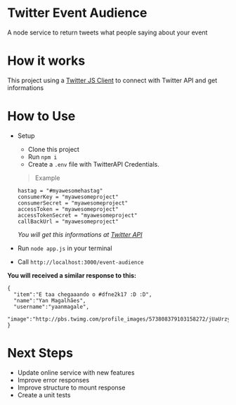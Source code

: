 # Twitter Event Audience

A node service to return tweets what people saying about your event

# How it works
This project using a [Twitter JS Client](https://github.com/BoyCook/TwitterJSClient) to connect with Twitter API and get informations

# How to Use

- Setup
  - Clone this project
  - Run `npm i`
  - Create a `.env` file with TwitterAPI Credentials.

  > Example

  ```
  hastag = "#myawesomehastag"
  consumerKey = "myawesomeproject"
  consumerSecret = "myawesomeproject"
  accessToken = "myawesomeproject"
  accessTokenSecret = "myawesomeproject"
  callBackUrl = "myawesomeproject"
  ```
  _You will get this informations at [Twitter API](https://developer.twitter.com/en/docs/basics/getting-started)_

- Run `node app.js` in your terminal
- Call `http://localhost:3000/event-audience`

**You will received a similar response to this:**

```
{  
  "item":"E taa chegaaando o #dfne2k17 :D :D",
  "name":"Yan Magalhães",
  "username":"yaanmagale",
  "image":"http://pbs.twimg.com/profile_images/573808379103158272/jUaUrzy4_normal.jpeg"
}
```   

# Next Steps
- Update online service with new features
- Improve error responses
- Improve structure to mount response
- Create a unit tests